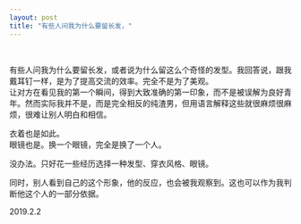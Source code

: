 ```yaml
---
layout: post
title: "有些人问我为什么要留长发，"
---
```


  
&nbsp;
&nbsp;


有些人问我为什么要留长发，或者说为什么留这么个奇怪的发型。我回答说，跟我戴耳钉一样，是为了提高交流的效率。完全不是为了美观。
<br>让对方在看见我的第一个瞬间，得到大致准确的第一印象，而不是被误解为良好青年。然而实际我并不是，而是完全相反的纯渣男，但用语言解释这些就很麻烦很麻烦，很难让别人明白和相信。

衣着也是如此。
<br>眼镜也是。换一个眼镜，完全是换了一个人。

没办法。只好花一些经历选择一种发型、穿衣风格、眼镜。

同时，别人看到自己的这个形象，他的反应，也会被我观察到。这也可以作为我判断他这个人的一部分依据。

2019.2.2